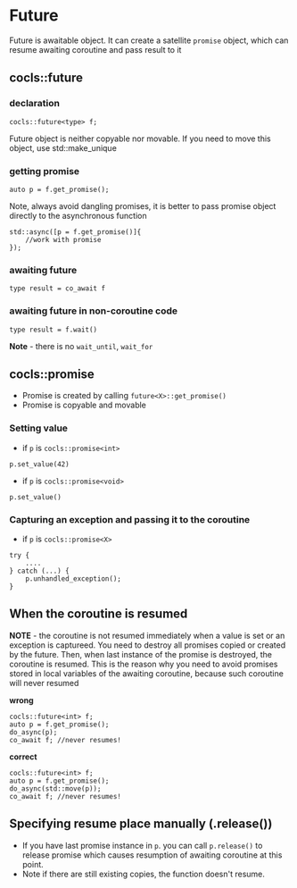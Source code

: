 # Future

Future is awaitable object. It can create a satellite `promise` object, which can resume awaiting coroutine and pass result to it

## cocls::future

### declaration

```
cocls::future<type> f;
```

Future object is neither copyable nor movable. If you need to move this object, use std::make_unique


### getting promise

```
auto p = f.get_promise();
```

Note, always avoid dangling promises, it is better to pass promise object directly to the asynchronous function

```
std::async([p = f.get_promise()]{
    //work with promise
});

```

### awaiting future

```
type result = co_await f
```

### awaiting future in non-coroutine code

```
type result = f.wait()
```

**Note** - there is no `wait_until`, `wait_for`

##  cocls::promise

* Promise is created by calling `future<X>::get_promise()`
* Promise is copyable and movable

### Setting value

* if `p` is `cocls::promise<int>`

```
p.set_value(42)
```

* if `p` is `cocls::promise<void>`

```
p.set_value()
```

### Capturing an exception and passing it to the coroutine

* if `p` is `cocls::promise<X>` 

```
try {
    ....
} catch (...) {
    p.unhandled_exception();
}
```

## When the coroutine is resumed

**NOTE** - the coroutine is not resumed immediately when a value is set or an exception is captureed. You need to destroy all promises copied or created by the future. Then, when last
instance of the promise is destroyed, the coroutine is resumed. This is the reason why you
need to avoid promises stored in local variables of the awaiting coroutine, because such
coroutine will never resumed

**wrong**

```
cocls::future<int> f;
auto p = f.get_promise();
do_async(p);
co_await f; //never resumes!
```

**correct**

```
cocls::future<int> f;
auto p = f.get_promise();
do_async(std::move(p));
co_await f; //never resumes!
```


## Specifying resume place manually (.release())

* If you have last promise instance in `p`. you can call `p.release()` to release promise  which causes resumption of awaiting coroutine at this point.
* Note if there are still existing copies, the function doesn't resume.

